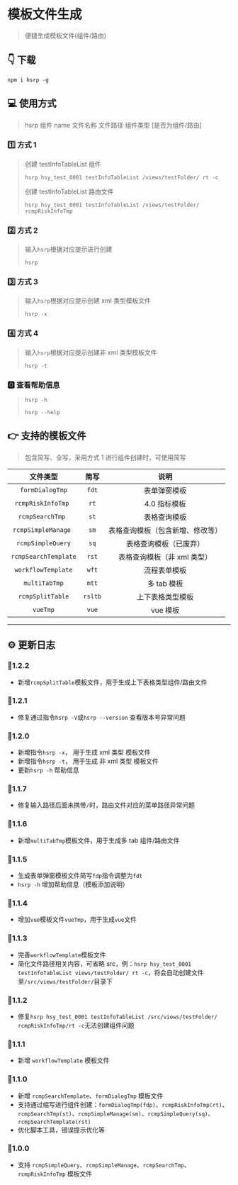 # 模板文件生成

> 便捷生成模板文件(组件/路由)

## 👇 下载

```shell
npm i hsrp -g
```

## 💻 使用方式

> hsrp 组件 name 文件名称 文件路径 组件类型 [是否为组件/路由]

### 1️⃣ 方式 1

> 创建 testInfoTableList 组件
>
> `hsrp hsy_test_0001 testInfoTableList /views/testFolder/ rt -c`
>
> 创建 testInfoTableList 路由文件
>
> `hsrp hsy_test_0001 testInfoTableList /views/testFolder/ rcmpRiskInfoTmp`

### 2️⃣ 方式 2

> 输入`hsrp`根据对应提示进行创建
>
> `hsrp`

### 3️⃣ 方式 3

> 输入`hsrp`根据对应提示创建 xml 类型模板文件
>
> `hsrp -x`

### 4️⃣ 方式 4

> 输入`hsrp`根据对应提示创建非 xml 类型模板文件
>
> `hsrp -t`

### 🅾 查看帮助信息

> `hsrp -h`
>
> `hsrp --help`

## 👉 支持的模板文件

> 包含简写、全写，采用方式 1 进行组件创建时，可使用简写

|       文件类型       |  简写   |               说明               |
| :------------------: | :-----: | :------------------------------: |
|   `formDialogTmp`    |  `fdt`  |           表单弹窗模板           |
|  `rcmpRiskInfoTmp `  |  `rt`   |           4.0 指标模板           |
|   `rcmpSearchTmp `   |  `st`   |           表格查询模板           |
| `rcmpSimpleManage `  |  `sm`   | 表格查询模板（包含新增、修改等） |
|  `rcmpSimpleQuery`   |  `sq`   |      表格查询模板（已废弃）      |
| `rcmpSearchTemplate` |  `rst`  |   表格查询模板（非 xml 类型）    |
|  `workflowTemplate`  |  `wft`  |           流程表单模板           |
|    `multiTabTmp`     |  `mtt`  |           多 tab 模板            |
|   `rcmpSplitTable`   | `rsltb` |         上下表格类型模板         |
|       `vueTmp`       |  `vue`  |             vue 模板             |

---

## ⚙️ 更新日志

### 🔺1.2.2

- 新增`rcmpSplitTable`模板文件，用于生成上下表格类型组件/路由文件

### 🔺1.2.1

- 修复通过指令`hsrp -V`或`hsrp --version` 查看版本号异常问题

### 🔺1.2.0

- 新增指令`hsrp -x`， 用于生成 xml 类型 模板文件
- 新增指令`hsrp -t`， 用于生成 非 xml 类型 模板文件
- 更新`hsrp -h` 帮助信息

### 🔺1.1.7

- 修复输入路径后面未携带`/`时，路由文件对应的菜单路径异常问题

### 🔺1.1.6

- 新增`multiTabTmp`模板文件，用于生成多 tab 组件/路由文件

### 🔺1.1.5

- 生成表单弹窗模板文件简写`fdp`指令调整为`fdt`
- `hsrp -h` 增加帮助信息（模板添加说明）

### 🔺1.1.4

- 增加`vue`模板文件`vueTmp`，用于生成`vue`文件

### 🔺1.1.3

- 完善`workflowTemplate`模板文件
- 简化文件路径相关内容，可省略 src，例：`hsrp hsy_test_0001 testInfoTableList views/testFolder/ rt -c`，将会自动创建文件至`/src/views/testFolder/`目录下

### 🔺1.1.2

- 修复`hsrp hsy_test_0001 testInfoTableList /src/views/testFolder/ rcmpRiskInfoTmp/rt -c`无法创建组件问题

### 🔺1.1.1

- 新增 `workflowTemplate` 模板文件

### 🔺1.1.0

- 新增 `rcmpSearchTemplate`、`formDialogTmp` 模板文件
- 支持通过缩写进行组件创建：`formDialogTmp(fdp)`、`rcmpRiskInfoTmp(rt)`、`rcmpSearchTmp(st)`、`rcmpSimpleManage(sm)`、`rcmpSimpleQuery(sq)`、`rcmpSearchTemplate(rst)`
- 优化脚本工具，错误提示优化等

### 🔺1.0.0

- 支持 `rcmpSimpleQuery`、`rcmpSimpleManage`、`rcmpSearchTmp`、`rcmpRiskInfoTmp` 模板文件
